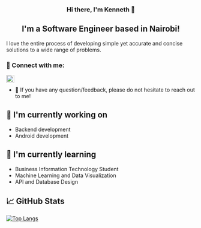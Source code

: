 
<h3 align="center">
Hi there, I'm Kenneth 👋
</h3>

<h2 align="center">
I'm a Software Engineer based in Nairobi!
</h2> 

I love the entire process of developing simple yet accurate and concise solutions to a wide range of problems.

### 🤝 Connect with me:

<a href="https://www.linkedin.com/in/kenneth-mungai-129301157/"><img align="left" src="https://raw.githubusercontent.com/yushi1007/yushi1007/main/images/linkedin.svg" alt="Yu Shi | LinkedIn" width="21px"/></a>
</br>

- 💬 If you have any question/feedback, please do not hesitate to reach out to me!

## 🔭 I'm currently working on

- Backend development
- Android development

## 🌱 I'm currently learning

- Business Information Technology Student
- Machine Learning and Data Visualization
- API and Database Design 

## 📈 GitHub Stats 
[![Top Langs](https://github-readme-stats.vercel.app/api/top-langs/?username=ki3ani&langs_count=8)](https://github.com/ki3ani/github-readme-stats)

